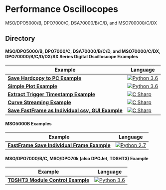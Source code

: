 # Performance Oscillocopes
MSO/DPO5000/B, DPO7000/C, DSA70000/B/C/D, and MSO700000/C/DX

## Directory
####  MSO/DPO5000/B, DPO7000/C, DSA70000/B/C/D, and MSO70000/C/DX, DPO70000/B/C/D/DX/SX Series Digital Oscilloscope Examples

| Example                                                      | Language                                                     |
| ------------------------------------------------------------ | ------------------------------------------------------------ |
| **[Save Hardcopy to PC Example](./src/SaveHardCopyExample)** | [![Python 3.6](https://img.shields.io/badge/python-3.6-&?labelColor=3E434A&colorB=006281&logo=python)](https://www.python.org/downloads/release/python-360/) |
| **[Simple Plot Example](./../MidrangeScopes/src/SimplePlotExample)** | [![Python 3.6](https://img.shields.io/badge/python-3.6-&?labelColor=3E434A&colorB=006281&logo=python)](https://www.python.org/downloads/release/python-360/) |
| **[Extract Trigger Timestamp Example](./src/ExtractTriggerExample)** | [![C Sharp](https://img.shields.io/badge/-C%20Sharp-&?labelColor=3E434A&colorB=73BF44&logo=Microsoft)](https://github.com/dotnet/roslyn) |
| **[Curve Streaming Example](./src/CurvestreamExample)**      | [![C Sharp](https://img.shields.io/badge/-C%20Sharp-&?labelColor=3E434A&colorB=73BF44&logo=Microsoft)](https://github.com/dotnet/roslyn) |
| **[Save FastFrame as Individual csv, GUI Example](./src/Save_Frames_Individually)** | [![C Sharp](https://img.shields.io/badge/-C%20Sharp-&?labelColor=3E434A&colorB=73BF44&logo=Microsoft)](https://github.com/dotnet/roslyn) |



#### MSO5000B Examples 
| Example                                                      | Language                                                     |
| ------------------------------------------------------------ | ------------------------------------------------------------ |
| **[FastFrame Save Individual Frame Example](./src/FastFrameSaveIndivFrameExample)** | [![Python 2.7](https://img.shields.io/badge/python-2.7-&?labelColor=3E434A&colorB=006281&logo=python)](https://www.python.org/downloads/release/python-2715/) |



#### MSO/DPO7000/B/C, MSO/DPO70k (also DPOJet, TDSHT3) Example

| Example                                                      | Language                                                     |
| ------------------------------------------------------------ | ------------------------------------------------------------ |
| **[TDSHT3 Module Control Example](./src/TDSHT3ModuleControlExample)** | [![Python 3.6](https://img.shields.io/badge/python-3.6-&?labelColor=3E434A&colorB=006281&logo=python)](https://www.python.org/downloads/release/python-360/) |

